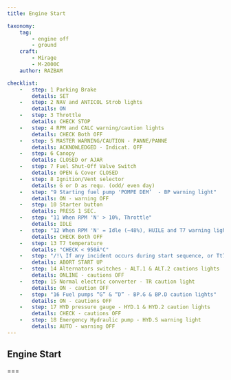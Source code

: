 ```yaml
---
title: Engine Start

taxonomy:
    tag:
        - engine off
        - ground
    craft:
        - Mirage
        - M-2000C
    author: RAZBAM

checklist:
    -   step: 1 Parking Brake
        details: SET 
    -   step: 2 NAV and ANTICOL Strob lights 
        details: ON  
    -   step: 3 Throttle 
        details: CHECK STOP  
    -   step: 4 RPM and CALC warning/caution lights 
        details: CHECK Both OFF  
    -   step: 5 MASTER WARNING/CAUTION - PANNE/PANNE 
        details: ACKNOWLEDGED - Indicat. OFF  
    -   step: 6 Canopy 
        details: CLOSED or AJAR  
    -   step: 7 Fuel Shut-Off Valve Switch 
        details: OPEN & Cover CLOSED  
    -   step: 8 Ignition/Vent selector 
        details: G or D as requ. (odd/ even day)  
    -   step: "9 Starting fuel pump 'POMPE DEM’  - BP warning light"
        details: ON - warning OFF  
    -   step: 10 Starter button 
        details: PRESS 1 SEC.  
    -   step: "11 When RPM 'N' > 10%, Throttle"
        details: IDLE  
    -   step: "12 When RPM 'N' = Idle (~48%), HUILE and T7 warning lights"
        details: CHECK Both OFF  
    -   step: 13 T7 temperature 
        details: "CHECK < 950Â°C"  
    -   step: "/!\ If any incident occurs during start sequence, or Tt7 peaks > 950°C"
        details: ABORT START UP  
    -   step: 14 Alternators switches - ALT.1 & ALT.2 cautions lights 
        details: ONLINE - cautions OFF  
    -   step: 15 Normal electric converter - TR caution light 
        details: ON - caution OFF  
    -   step: "16 Fuel pumps “G” & “D” - BP.G & BP.D caution lights"
        details: ON - cautions OFF  
    -   step: 17 HYD pressure gauge - HYD.1 & HYD.2 caution lights 
        details: CHECK - cautions OFF  
    -   step: 18 Emergency Hydraulic pump - HYD.S warning light 
        details: AUTO - warning OFF
---
```


## Engine Start

===

